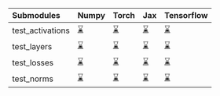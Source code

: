 | Submodules       | Numpy                                                                                                                           | Torch                                                                                                                           | Jax                                                                                                                             | Tensorflow                                                                                                                      |
|:-----------------|:--------------------------------------------------------------------------------------------------------------------------------|:--------------------------------------------------------------------------------------------------------------------------------|:--------------------------------------------------------------------------------------------------------------------------------|:--------------------------------------------------------------------------------------------------------------------------------|
| test_activations | <a href="https://github.com/unifyai/ivy/runs/7916636166?check_suite_focus=true" rel="noopener noreferrer" target="_blank">⌛</a> | <a href="https://github.com/unifyai/ivy/runs/7916636490?check_suite_focus=true" rel="noopener noreferrer" target="_blank">⌛</a> | <a href="https://github.com/unifyai/ivy/runs/7916636781?check_suite_focus=true" rel="noopener noreferrer" target="_blank">⌛</a> | <a href="https://github.com/unifyai/ivy/runs/7916637115?check_suite_focus=true" rel="noopener noreferrer" target="_blank">⌛</a> |
| test_layers      | <a href="https://github.com/unifyai/ivy/runs/7916636240?check_suite_focus=true" rel="noopener noreferrer" target="_blank">⌛</a> | <a href="https://github.com/unifyai/ivy/runs/7916636558?check_suite_focus=true" rel="noopener noreferrer" target="_blank">⌛</a> | <a href="https://github.com/unifyai/ivy/runs/7916636871?check_suite_focus=true" rel="noopener noreferrer" target="_blank">⌛</a> | <a href="https://github.com/unifyai/ivy/runs/7916637187?check_suite_focus=true" rel="noopener noreferrer" target="_blank">⌛</a> |
| test_losses      | <a href="https://github.com/unifyai/ivy/runs/7916636324?check_suite_focus=true" rel="noopener noreferrer" target="_blank">⌛</a> | <a href="https://github.com/unifyai/ivy/runs/7916636632?check_suite_focus=true" rel="noopener noreferrer" target="_blank">⌛</a> | <a href="https://github.com/unifyai/ivy/runs/7916636951?check_suite_focus=true" rel="noopener noreferrer" target="_blank">⌛</a> | <a href="https://github.com/unifyai/ivy/runs/7916637284?check_suite_focus=true" rel="noopener noreferrer" target="_blank">⌛</a> |
| test_norms       | <a href="https://github.com/unifyai/ivy/runs/7916636409?check_suite_focus=true" rel="noopener noreferrer" target="_blank">⌛</a> | <a href="https://github.com/unifyai/ivy/runs/7916636709?check_suite_focus=true" rel="noopener noreferrer" target="_blank">⌛</a> | <a href="https://github.com/unifyai/ivy/runs/7916637033?check_suite_focus=true" rel="noopener noreferrer" target="_blank">⌛</a> | <a href="https://github.com/unifyai/ivy/runs/7916637362?check_suite_focus=true" rel="noopener noreferrer" target="_blank">⌛</a> |